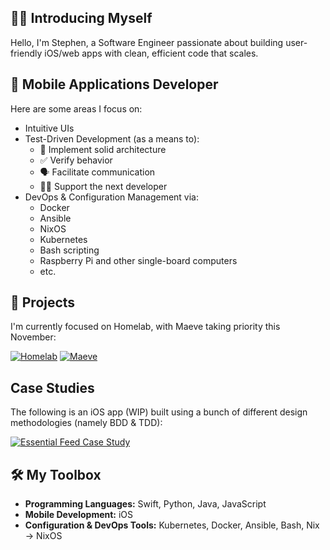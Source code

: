 ## 🙋🏻 Introducing Myself

Hello, I'm Stephen, a Software Engineer passionate about building user-friendly iOS/web apps
with clean, efficient code that scales.

## 📲 Mobile Applications Developer

Here are some areas I focus on:

- Intuitive UIs
- Test-Driven Development (as a means to):
  - 📐 Implement solid architecture
  - ✅ Verify behavior
  - 🗣️ Facilitate communication
  - 🤝🏼 Support the next developer
- DevOps & Configuration Management via:
  - Docker
  - Ansible
  - NixOS
  - Kubernetes
  - Bash scripting
  - Raspberry Pi and other single-board computers
  - etc.

## 🚀 Projects

I'm currently focused on Homelab, with Maeve taking priority this November:

[![Homelab](https://github-readme-stats.vercel.app/api/pin/?username=webdavis&repo=Homelab&theme=dracula&hide_border=true)](https://github.com/webdavis/Homelab)
[![Maeve](https://github-readme-stats.vercel.app/api/pin/?username=webdavis&repo=Maeve&theme=dracula&hide_border=true)](https://github.com/webdavis/Maeve)

## Case Studies

The following is an iOS app (WIP) built using a bunch of different design methodologies (namely BDD & TDD):

[![Essential Feed Case Study](https://github-readme-stats.vercel.app/api/pin/?username=webdavis&repo=essential-feed-case-study&theme=dracula&hide_border=true)](https://github.com/webdavis/essential-feed-case-study)

## 🛠️ My Toolbox

- **Programming Languages:** Swift, Python, Java, JavaScript
- **Mobile Development:** iOS
- **Configuration & DevOps Tools:** Kubernetes, Docker, Ansible, Bash, Nix → NixOS
